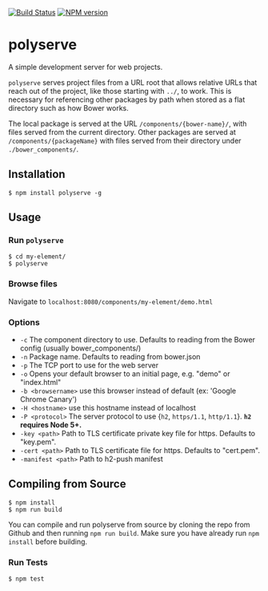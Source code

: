 [![Build Status](https://travis-ci.org/Polymer/polyserve.svg?branch=master)](https://travis-ci.org/Polymer/polyserve)
[![NPM version](http://img.shields.io/npm/v/polyserve.svg)](https://www.npmjs.com/package/polyserve)

# polyserve

A simple development server for web projects.

`polyserve` serves project files from a URL root that allows relative URLs
that reach out of the project, like those starting with `../`, to work. This is
necessary for referencing other packages by path when stored as a flat directory
such as how Bower works.

The local package is served at the URL `/components/{bower-name}/`, with files
served from the current directory. Other packages are served at
`/components/{packageName}` with files served from their directory under
`./bower_components/`.

## Installation

    $ npm install polyserve -g

## Usage

### Run `polyserve`

    $ cd my-element/
    $ polyserve

### Browse files

Navigate to `localhost:8080/components/my-element/demo.html`

### Options

  * `-c` <component-dir> The component directory to use. Defaults to reading from the Bower config (usually bower_components/)
  * `-n` Package name. Defaults to reading from bower.json
  * `-p` The TCP port to use for the web server
  * `-o` Opens your default browser to an initial page, e.g. "demo" or "index.html"
  * `-b <browsername>` use this browser instead of default (ex: 'Google Chrome Canary')
  * `-H <hostname>` use this hostname instead of localhost
  * `-P <protocol>` The server protocol to use {`h2`, `https/1.1`, `http/1.1`}. **`h2` requires Node 5+.**
  * `-key <path>` Path to TLS certificate private key file for https. Defaults to "key.pem".
  * `-cert <path>` Path to TLS certificate file for https. Defaults to "cert.pem".
  * `-manifest <path>` Path to h2-push manifest

## Compiling from Source

    $ npm install
    $ npm run build

You can compile and run polyserve from source by cloning the repo from Github and then running `npm run build`. Make sure you have already run `npm install` before building.

### Run Tests

    $ npm test
